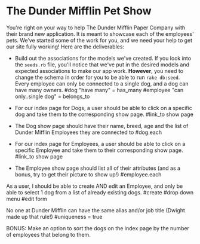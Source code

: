 # The Dunder Mifflin Pet Show


You're right on your way to help The Dunder Mifflin Paper Company with their brand new application. It is meant to 
showcase each of the employees' pets. We’ve started some of the work for you, and we need your help to get our site fully working! Here are the deliverables:

- Build out the associations for the models we've created. If you look into the `seeds.rb` file, you'll notice that we've put
in the desired models and expected associations to make our app work. **However**, you need to change the schema in order
for you to be able to run `rake db:seed`. Every employee can only be connected to a single dog, and a dog can have many owners.
#dog "have many" = has_many
#employee "can only..single dog" = belongs_to


- For our index page for Dogs, a user should be able to click on a specific dog and take them to the corresponding show page.
#link_to show page

- The Dog show page should have their name, breed, age and the list of Dunder Mifflin Employees they are connected to
#dog.each 

- For our index page for Employees, a user should be able to click on a specific Employee and take them to their corresponding show page.
#link_to show page


- The Employee show page should list all of their attributes (and as a bonus, try to get their picture to show up!)
#employee.each

As a user, I should be able to create AND edit an Employee, and only be able to select 1 dog from a list of already existing dogs.
#create
#drop down menu
#edit form

No one at Dunder Mifflin can have the same alias and/or job title (Dwight made up that rule!)
#uniqueness = true


BONUS: Make an option to sort the dogs on the index page by the number of employees that belong to them.
